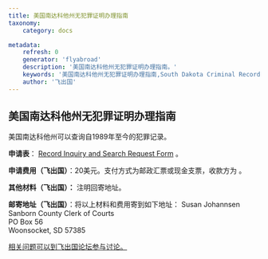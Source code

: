 ```yaml
---
title: 美国南达科他州无犯罪证明办理指南
taxonomy:
    category: docs

metadata:
    refresh: 0
    generator: 'flyabroad'
    description: '美国南达科他州无犯罪证明办理指南。'
    keywords: '美国南达科他州无犯罪证明办理指南,South Dakota Criminal Record'
    author: '飞出国'
---
```


## 美国南达科他州无犯罪证明办理指南 

美国南达科他州可以查询自1989年至今的犯罪记录。

**申请表**： [Record Inquiry and Search Request Form](http://ujs.sd.gov/uploads/forms/rsrf.pdf) 。

**申请费用（飞出国）**：20美元。支付方式为邮政汇票或现金支票，收款方为 。  

**其他材料（飞出国）：** 注明回寄地址。

**邮寄地址（飞出国）**：将以上材料和费用寄到如下地址： 
Susan Johannsen  
Sanborn County Clerk of Courts  
PO Box 56  
Woonsocket, SD 57385

[相关问题可以到飞出国论坛参与讨论。](http://bbs.fcgvisa.com/t/17553?target=_blank)